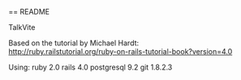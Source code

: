 == README

TalkVite

Based on the tutorial by Michael Hardt:  
  http://ruby.railstutorial.org/ruby-on-rails-tutorial-book?version=4.0

Using:
  ruby 2.0
  rails 4.0
  postgresql 9.2
  git 1.8.2.3
